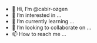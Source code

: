 - 👋 Hi, I’m @cabir-ozgen
- 👀 I’m interested in ...
- 🌱 I’m currently learning ...
- 💞️ I’m looking to collaborate on ...
- 📫 How to reach me ...

<!---
cabir-ozgen/cabir-ozgen is a ✨ special ✨ repository because its `README.md` (this file) appears on your GitHub profile.
You can click the Preview link to take a look at your changes.
--->
